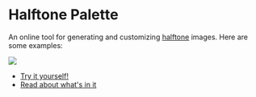 # Halftone Palette

An online tool for generating and customizing [halftone](https://en.wikipedia.org/wiki/Halftone) images. Here are some examples:

![](img/demo.png)

- [Try it yourself!](https://chalier.fr/halftone-palette/)
- [Read about what's in it](https://chalier.fr/blog/halftone-palette)
